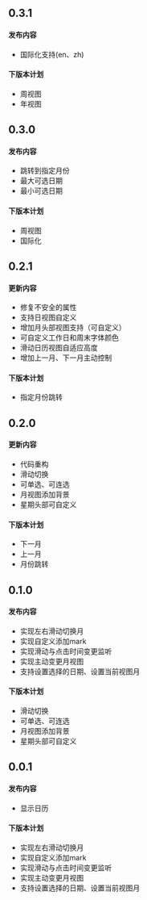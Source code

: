 ## 0.3.1
#### 发布内容
- 国际化支持(en、zh)

#### 下版本计划
- 周视图
- 年视图

## 0.3.0
#### 发布内容
- 跳转到指定月份
- 最大可选日期
- 最小可选日期

#### 下版本计划
- 周视图
- 国际化


## 0.2.1
#### 更新内容
- 修复不安全的属性
- 支持日视图自定义
- 增加月头部视图支持（可自定义）
- 可自定义工作日和周末字体颜色
- 滑动日历视图自适应高度
- 增加上一月、下一月主动控制

#### 下版本计划
- 指定月份跳转


## 0.2.0
#### 更新内容
- 代码重构
- 滑动切换
- 可单选、可连选
- 月视图添加背景
- 星期头部可自定义

#### 下版本计划
- 下一月
- 上一月
- 月份跳转

## 0.1.0

#### 发布内容
- 实现左右滑动切换月
- 实现自定义添加mark
- 实现滑动与点击时间变更监听
- 实现主动变更月视图
- 支持设置选择的日期、设置当前视图月

#### 下版本计划
- 滑动切换
- 可单选、可连选
- 月视图添加背景
- 星期头部可自定义

## 0.0.1

#### 发布内容
- 显示日历

#### 下版本计划
- 实现左右滑动切换月
- 实现自定义添加mark
- 实现滑动与点击时间变更监听
- 实现主动变更月视图
- 支持设置选择的日期、设置当前视图月
